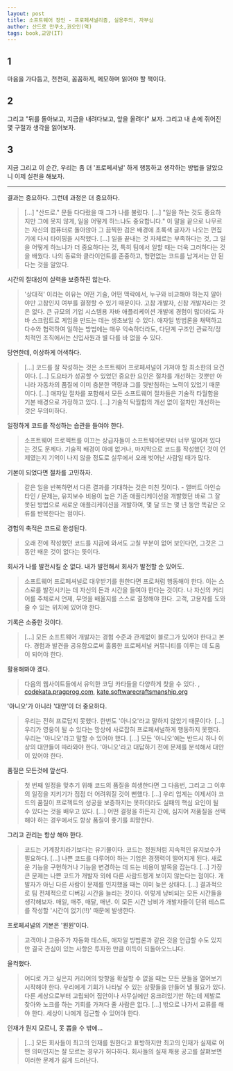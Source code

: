 ```yaml
---
layout: post
title: 소프트웨어 장인 - 프로페셔널리즘, 실용주의, 자부심
author: 산드로 만쿠소,권오인(역)
tags: book,교양(IT)
---
```


## 1
마음을 가다듬고, 천천히, 꼼꼼하게, 메모하며 읽어야 할 책이다.

## 2
그리고 "뒤를 돌아보고, 지금을 내려다보고, 앞을 올려다" 보자. 그리고 내 손에 쥐어진 몇 구절과 생각을 읽어보자.

## 3
지금 그리고 이 순간, 우리는 좀 더 '프로페셔널' 하게 행동하고 생각하는 방법을 알았으니 이제 실천을 해보자.

----

결과는 중요하다. 그런데 과정은 더 중요하다.
> [...] "산드로." 문들 다다랐을 때 그가 나를 불렀다. [...] "일을 하는 것도 중요하지만 그에 못지 않게, 일을 어떻게 하느냐도 중요합니다." 이 말을 끝으로 나무르는 자신의 컴퓨터로 돌아앉아 그 끔찍한 검은 배경에 초록색 글자가 나오는 편집기에 다시 타이핑을 시작했다. [...] 일을 끝내는 것 자체로는 부족하다는 것, 그 일을 어떻게 하느냐가 더 중요하다는 것, 특히 팀에서 일할 때는 더욱 그러하다는 것을 배웠다. 나의 동료와 클라이언트를 존중하고, 형편없는 코드를 남겨서는 안 된다는 것을 알았다.

시간의 절대성이 실력을 보증하진 않는다.
> '상대적' 이라는 이유는 어떤 기술, 어떤 맥락에서, 누구와 비교해야 하는지 알아야만 고참인지 여부를 결정할 수 있기 때문이다. 고참 개발자, 신참 개발자라는 것은 없다. 큰 규모의 기업 시스템용 자바 애플리케이션 개발에 경험이 많더라도 자바 스크립트로 게임을 만드는 데는 생초보일 수 있다. 애자일 방법론을 채택하고 다수와 협력하여 일하는 방법에는 매우 익숙하더라도, 다단계 구조인 관료적/정치적인 조직에서는 신입사원과 별 다를 바 없을 수 있다.

당연한데, 이상하게 어색하다.
> [...] 코드를 잘 작성하는 것은 소프트웨어 프로페셔널이 가져야 할 최소한의 요건이다. [...] 도요타가 성공할 수 있었던 중요한 요인은 절차를 개선하는 것뿐만 아니라 자동차의 품질에 이미 충분한 역량과 그를 뒷받침하는 노력이 있었기 때문이다. [...] 애자일 절차를 포함해서 모든 소프트웨어 절차들은 기술적 타월함을 기본 배경으로 가정하고 있다. [...] 기술적 탁월함의 개선 없이 절차만 개선하는 것은 무의미하다.

일정하게 코드를 작성하는 습관을 들여야 한다.
> 소프트웨어 프로젝트를 이끄는 상급자들이 소프트웨어로부터 너무 떨어져 있다는 것도 문제다. 기술적 배경이 아예 없거나, 마지막으로 코드를 작성했던 것이 언제였는지 기억이 나지 않을 정도로 실무에서 오래 벗어난 사람일 때가 많다.

기본이 되었다면 절차를 고민하자.
> 같은 일을 반복하면서 다른 결과를 기대하는 것은 미친 짓이다. - 앨버트 아인슈타인 / 문제는, 유지보수 비용이 높은 기존 애플리케이션을 개발했던 바로 그 잘못된 방법으로 새로운 애플리케이션을 개발하여, 몇 달 또는 몇 년 동안 똑같은 오류를 반복한다는 점이다.

경험의 축적은 코드로 완성된다.
> 오래 전에 작성했던 코드를 지금에 와서도 고칠 부분이 없어 보인다면, 그것은 그동안 배운 것이 없다는 뜻이다.

회사가 나를 발전시킬 순 없다. 내가 발전해서 회사가 발전할 순 있어도.
> 소프트웨어 프로페셔널로 대우받기를 원한다면 프로처럼 행동해야 한다. 이는 스스로를 발전시키는 데 자신의 돈과 시간을 들여야 한다는 것이다. 나 자신의 커리어를 주체로서 언제, 무엇을 배울지를 스스로 결정해야 한다. 고객, 고용자를 도와줄 수 있는 위치에 있어야 한다.

기록은 소중한 것이다.
> [...] 모든 소프트웨어 개발자는 경험 수준과 관계없이 블로그가 있어야 한다고 본다. 경험과 발견을 공유함으로써 훌륭한 프로페셔널 커뮤니티를 이루는 데 도움이 되어야 한다.

활용해봐야 겠다.
> 다음의 웹사이트들에서 유익한 코딩 카타들을 다양하게 찾을 수 있다. , [codekata.pragprog.com](http://codekata.com/), [kate.softwarecraftsmanship.org](http://katas.softwarecraftsmanship.org/)

'아니오'가 아니라 '대안'이 더 중요하다.
> 우리는 전혀 프로답지 못했다. 한번도 '아니오'라고 말하지 않았기 때문이다. [...] 우리가 영웅이 될 수 있다는 망상에 사로잡혀 프로페셔널하게 행동하지 못했다. 우리는 '아니오'라고 말할 수 있어야 했다. [...] 모든 '아니오'에는 반드시 하나 이상의 대안들이 따라와야 한다. '아니오'라고 대답하기 전에 문제를 분석해서 대안이 있어야 한다.

품질은 모든것에 앞선다.
> 첫 번째 일정을 맞추기 위해 코드의 품질을 희생한다면 그 다음번, 그리고 그 이후의 일정을 지키기가 점점 더 어려워질 것이 뻔했다. [...] 우리 업계는 이제서야 코드의 품질이 프로젝트의 성공을 보증하지는 못하더라도 실패의 핵심 요인이 될 수 있다는 것을 배우고 있다. [...] 어떤 결정을 하든지 간에, 심지어 저품질을 선택해야 하는 경우에서도 항상 품질이 좋기를 희망한다.


그리고 관리는 항상 해야 한다.
> 코드는 기계장치라기보다는 유기물이다. 코드는 정원처럼 지속적인 유지보수가 필요하다. [...] 나쁜 코드를 다루어야 하는 기업은 경쟁력이 떨어지게 된다. 새로운 기능을 구현하거나 기능을 변경하는 데 드는 비용이 발목을 잡는다. [...] 가장 큰 문제는 나쁜 코드가 개발자 외에 다른 사람드렝게 보이지 않는다는 점이다. 개발자가 아닌 다른 사람이 문제를 인지했을 때는 이미 늦은 상태다. [...] 결과적으로 팀 전체적으로 디버깅 시간을 늘리는 것이다. 이렇게 낭비되는 모든 시간들을 생각해보자. 매일, 매주, 매달, 매년. 이 모든 시간 낭비가 개발자들이 단위 테스트를 작성할 '시간이 없기(!!)' 때문에 발생한다.

프로페셔널의 기본은 '윈윈'이다.
> 고객이나 고용주가 자동화 테스트, 애자일 방법론과 같은 것을 언급할 수도 있지만 결국 관심이 있는 사항은 투자한 만큼 이득이 되돌아오느냐다.

울컥했다.
> 어디로 가고 싶은지 커리어의 방향을 확실할 수 없을 때는 모든 문들을 열어보기 시작해야 한다. 우리에게 기회가 나타날 수 있는 상황들을 만들어 낼 필요가 있다. 다른 세상으로부터 고립되어 집안이나 사무실에만 웅크려있기만 하는데 제발로 찾아와 노크를 하는 기회를 가져다 줄 사람은 없다. [...] 밖으로 나가서 교류를 해야 한다. 세상이 나에게 접근할 수 있어야 한다.

인재가 뭔지 모르니, 못 뽑을 수 밖에...
> [...] 모든 회사들이 최고의 인재를 원한다고 표방하지만 최고의 인재가 실제로 어떤 의미인지는 잘 모르는 경우가 허다하다. 회사들의 실재 채용 공고를 살펴보면 이러한 문제가 쉽게 드러난다.


